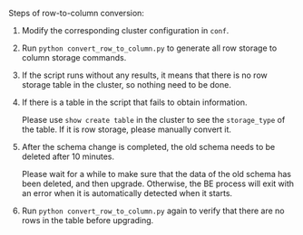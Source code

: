 <!-- 
Licensed to the Apache Software Foundation (ASF) under one
or more contributor license agreements.  See the NOTICE file
distributed with this work for additional information
regarding copyright ownership.  The ASF licenses this file
to you under the Apache License, Version 2.0 (the
"License"); you may not use this file except in compliance
with the License.  You may obtain a copy of the License at

  http://www.apache.org/licenses/LICENSE-2.0

Unless required by applicable law or agreed to in writing,
software distributed under the License is distributed on an
"AS IS" BASIS, WITHOUT WARRANTIES OR CONDITIONS OF ANY
KIND, either express or implied.  See the License for the
specific language governing permissions and limitations
under the License.
-->

Steps of row-to-column conversion:

1. Modify the corresponding cluster configuration in `conf`.

2. Run `python convert_row_to_column.py` to generate all row storage to column storage commands.

3. If the script runs without any results, it means that there is no row storage table in the cluster, so nothing need to be done.

4. If there is a table in the script that fails to obtain information.

    Please use `show create table` in the cluster to see the `storage_type` of the table. If it is row storage, please manually convert it.

5. After the schema change is completed, the old schema needs to be deleted after 10 minutes.

    Please wait for a while to make sure that the data of the old schema has been deleted, and then upgrade.
    Otherwise, the BE process will exit with an error when it is automatically detected when it starts.

6. Run `python convert_row_to_column.py` again to verify that there are no rows in the table before upgrading.
